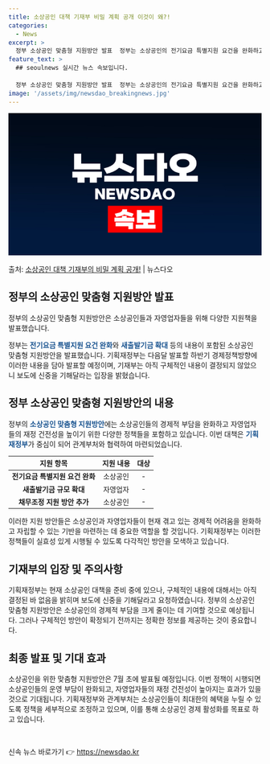 ```yaml
---
title: 소상공인 대책 기재부 비밀 계획 공개 이것이 왜?!
categories:
  - News
excerpt: >
  정부 소상공인 맞춤형 지원방안 발표  정부는 소상공인의 전기요금 특별지원 요건을 완화하고 소상공인·자영업자의…
feature_text: >
  ## seoulnews 실시간 뉴스 속보입니다.

  정부 소상공인 맞춤형 지원방안 발표  정부는 소상공인의 전기요금 특별지원 요건을 완화하고 소상공인·자영업자의…
image: '/assets/img/newsdao_breakingnews.jpg'
---
```


![뉴스다오 속보](/assets/img/newsdao_breakingnews.jpg)

<p>출처: <a href="https://newsdao.kr/4473" rel="dofollow">소상공인 대책 기재부의 비밀 계획 공개!</a> | 뉴스다오</p>

<h2 data-ke-size="size26">정부의 소상공인 맞춤형 지원방안 발표</h2>
<p data-ke-size="size16">정부의 소상공인 맞춤형 지원방안은 소상공인들과 자영업자들을 위해 다양한 지원책을 발표했습니다. </p>
정부는 <b><span style="color: #1a5490;">전기요금 특별지원 요건 완화</span></b>와 <b><span style="color: #1a5490;">새출발기금 확대</span></b> 등의 내용이 포함된 소상공인 맞춤형 지원방안을 발표했습니다. 기획재정부는 다음달 발표할 하반기 경제정책방향에 이러한 내용을 담아 발표할 예정이며, 기재부는 아직 구체적인 내용이 결정되지 않았으니 보도에 신중을 기해달라는 입장을 밝혔습니다.

<h2 data-ke-size="size26">정부 소상공인 맞춤형 지원방안의 내용</h2>
정부의 <b><span style="color: #1a5490;">소상공인 맞춤형 지원방안</span></b>에는 소상공인들의 경제적 부담을 완화하고 자영업자들의 재정 건전성을 높이기 위한 다양한 정책들을 포함하고 있습니다. 이번 대책은 <b><span style="color: #1a5490;">기획재정부</span></b>가 중심이 되어 관계부처와 협력하여 마련되었습니다.

<table>
	<thead>
		<tr>
			<th>지원 항목</th>
			<th>지원 내용</th>
			<th>대상</th>
		</tr>
	</thead>
	<tbody>
		<tr>
			<td style="text-align: center; height: 17px;"><b>전기요금 특별지원 요건 완화</b></td>
			<td style="text-align: center; height: 17px;">소상공인</td>
			<td style="text-align: center; height: 17px;">-</td>
		</tr>
		<tr>
			<td style="text-align: center; height: 17px;"><b>새출발기금 규모 확대</b></td>
			<td style="text-align: center; height: 17px;">자영업자</td>
			<td style="text-align: center; height: 17px;">-</td>
		</tr>
		<tr>
			<td style="text-align: center; height: 17px;"><b>채무조정 지원 방안 추가</b></td>
			<td style="text-align: center; height: 17px;">소상공인</td>
			<td style="text-align: center; height: 17px;">-</td>
		</tr>
	</tbody>
</table>
<p data-ke-size="size16">이러한 지원 방안들은 소상공인과 자영업자들이 현재 겪고 있는 경제적 어려움을 완화하고 자립할 수 있는 기반을 마련하는 데 중요한 역할을 할 것입니다. 기획재정부는 이러한 정책들이 실효성 있게 시행될 수 있도록 다각적인 방안을 모색하고 있습니다.</p>

<h2 data-ke-size="size26">기재부의 입장 및 주의사항</h2>
<p data-ke-size="size16">기획재정부는 현재 소상공인 대책을 준비 중에 있으나, 구체적인 내용에 대해서는 아직 결정된 바 없음을 밝히며 보도에 신중을 기해달라고 요청하였습니다. 정부의 소상공인 맞춤형 지원방안은 소상공인의 경제적 부담을 크게 줄이는 데 기여할 것으로 예상됩니다. 그러나 구체적인 방안이 확정되기 전까지는 정확한 정보를 제공하는 것이 중요합니다.</p>

<h2 data-ke-size="size26">최종 발표 및 기대 효과</h2>
<p data-ke-size="size16">소상공인을 위한 맞춤형 지원방안은 7월 초에 발표될 예정입니다. 이번 정책이 시행되면 소상공인들의 운영 부담이 완화되고, 자영업자들의 재정 건전성이 높아지는 효과가 있을 것으로 기대됩니다. 기획재정부와 관계부처는 소상공인들이 최대한의 혜택을 누릴 수 있도록 정책을 세부적으로 조정하고 있으며, 이를 통해 소상공인 경제 활성화를 목표로 하고 있습니다.</p>
<p data-ke-size="size16">&nbsp;</p> 

신속 뉴스 바로가기 👉 <a href="https://newsdao.kr" rel="dofollow">https://newsdao.kr</a>



